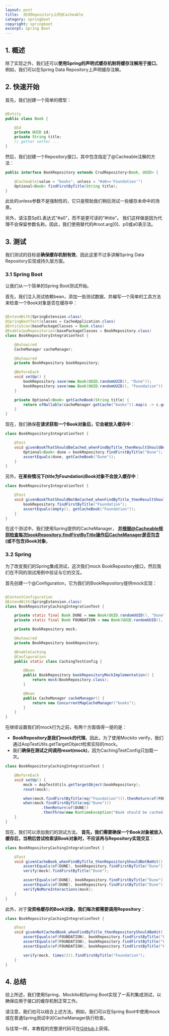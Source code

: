 ```yaml
---
layout: post
title:  测试Repository上的@Cacheable
category: springboot
copyright: springboot
excerpt: Spring Boot
---
```


## 1. 概述

除了实现之外，我们还可以**使用Spring的声明式缓存机制将缓存注解用于接口**。
例如，我们可以在Spring Data Repository上声明缓存注解。

## 2. 快速开始

首先，我们创建一个简单的模型：

```java

@Entity
public class Book {

    @Id
    private UUID id;
    private String title;
    // getter setter ...
}
```

然后，我们创建一个Repository接口，其中包含指定了@Cacheable注解的方法：

```java
public interface BookRepository extends CrudRepository<Book, UUID> {

    @Cacheable(value = "books", unless = "#a0=='Foundation'")
    Optional<Book> findFirstByTitle(String title);
}
```

此处的unless参数不是强制性的，它只是帮助我们稍后测试一些缓存未命中的场景。

另外，请注意SpEL表达式“#a0”，而不是更可读的“#title”。
我们这样做是因为代理不会保留参数名称。因此，我们使用替代的#root.arg[0]、p0或a0表示法。

## 3. 测试

我们测试的目标是**确保缓存机制有效**，因此这里不过多讲解Spring Data Repository实现或持久层方面。

### 3.1 Spring Boot

让我们从一个简单的Spring Boot测试开始。

首先，我们注入测试依赖bean，添加一些测试数据，并编写一个简单的工具方法来检查一个Book对象是否在缓存中：

```java

@ExtendWith(SpringExtension.class)
@SpringBootTest(classes = CacheApplication.class)
@EntityScan(basePackageClasses = Book.class)
@EnableJpaRepositories(basePackageClasses = BookRepository.class)
class BookRepositoryIntegrationTest {

    @Autowired
    CacheManager cacheManager;

    @Autowired
    private BookRepository bookRepository;

    @BeforeEach
    void setUp() {
        bookRepository.save(new Book(UUID.randomUUID(), "Dune"));
        bookRepository.save(new Book(UUID.randomUUID(), "Foundation"));
    }

    private Optional<Book> getCacheBook(String title) {
        return ofNullable(cacheManager.getCache("books")).map(c -> c.get(title, Book.class));
    }
}
```

现在，我们确保**在请求获取一个Book对象后，它会被放入缓存中**：

```java
class BookRepositoryIntegrationTest {

    @Test
    void givenBookThatShouldBeCached_whenFindByTitle_thenResultShouldBePutInCache() {
        Optional<Book> dune = bookRepository.findFirstByTitle("Dune");
        assertEquals(dune, getCacheBook("Dune"));
    }
}
```

另外，**在某些情况下(title为Foundation)Book对象不会放入缓存中**：

```java
class BookRepositoryIntegrationTest {

    @Test
    void givenBookThatShouldNotBeCached_whenFindByTitle_thenResultShouldNotBePutInCache() {
        bookRepository.findFirstByTitle("Foundation");
        assertEquals(empty(), getCacheBook("Foundation"));
    }
}
```

在这个测试中，我们使用Spring提供的CacheManager，
**并根据@Cacheable规则检查每次bookRepository.findFirstByTitle操作后CacheManager是否包含(或不包含)Book对象**。

### 3.2 Spring

为了改变我们的Spring集成测试，这次我们mock BookRepository接口，然后我们在不同的测试用例中验证与它的交互。

首先创建一个@Configuration，它为我们的BookRepository提供mock实现：

```java

@ContextConfiguration
@ExtendWith(SpringExtension.class)
class BookRepositoryCachingIntegrationTest {

    private static final Book DUNE = new Book(UUID.randomUUID(), "Dune");
    private static final Book FOUNDATION = new Book(UUID.randomUUID(), "Foundation");

    private BookRepository mock;

    @Autowired
    private BookRepository bookRepository;

    @EnableCaching
    @Configuration
    public static class CachingTestConfig {

        @Bean
        public BookRepository bookRepositoryMockImplementation() {
            return mock(BookRepository.class);
        }

        @Bean
        public CacheManager cacheManager() {
            return new ConcurrentMapCacheManager("books");
        }
    }
}
```

在继续设置我们的mock行为之前，有两个方面值得一提的是：

+ **BookRepository是我们mock的代理**。因此，为了使用Mockito verify，我们通过AopTestUtils.getTargetObject检索实际的mock。
+ 我们**确保在测试之间调用reset(mock)**，因为CachingTestConfig只加载一次。

```java
class BookRepositoryCachingIntegrationTest {

    @BeforeEach
    void setUp() {
        mock = AopTestUtils.getTargetObject(bookRepository);
        reset(mock);

        when(mock.findFirstByTitle(eq("Foundation"))).thenReturn(of(FOUNDATION));
        when(mock.findFirstByTitle(eq("Dune")))
                .thenReturn(of(DUNE))
                .thenThrow(new RuntimeException("Book should be cached!"));
    }
}
```

现在，我们可以添加我们的测试方法。
**首先，我们需要确保一个Book对象被放入缓存后，当稍后尝试检索该Book对象时，不应该再与Repository实现交互**：

```java
class BookRepositoryCachingIntegrationTest {

    @Test
    void givenCacheBook_whenFindByTitle_thenRepositoryShouldNotBeHit() {
        assertEquals(of(DUNE), bookRepository.findFirstByTitle("Dune"));
        verify(mock).findFirstByTitle("Dune");

        assertEquals(of(DUNE), bookRepository.findFirstByTitle("Dune"));
        assertEquals(of(DUNE), bookRepository.findFirstByTitle("Dune"));
        verifyNoMoreInteractions(mock);
    }
}
```

此外，对于**没资格缓存的Book对象，我们每次都需要调用Repository**：

```java
class BookRepositoryCachingIntegrationTest {

    @Test
    void givenNotCachedBook_whenFindByTitle_thenRepositoryShouldBeHit() {
        assertEquals(of(FOUNDATION), bookRepository.findFirstByTitle("Foundation"));
        assertEquals(of(FOUNDATION), bookRepository.findFirstByTitle("Foundation"));
        assertEquals(of(FOUNDATION), bookRepository.findFirstByTitle("Foundation"));

        verify(mock, times(3)).findFirstByTitle("Foundation");
    }
}
```

## 4. 总结

综上所述，我们使用Spring、Mockito和Spring Boot实现了一系列集成测试，以确保应用于接口的缓存机制正常工作。

请注意，我们也可以结合上述方法。例如，我们可以在Spring Boot中使用mock或在普通Spring测试中对CacheManager执行检查。

与往常一样，本教程的完整源代码可在[GitHub](https://github.com/tuyucheng7/taketoday-tutorial4j/tree/master/spring-boot-modules/spring-boot-caching-1)上获得。